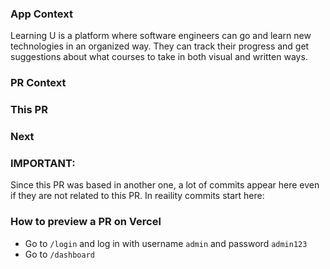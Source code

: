 ### App Context
Learning U is a platform where software engineers can go and learn new technologies in an organized way. They can track their progress and get suggestions about what courses to take in both visual and written ways.

### PR Context


### This PR


### Next


### IMPORTANT:
Since this PR was based in another one, a lot of commits appear here even if they are not related to this PR. In reaility commits start here:

### How to preview a PR on Vercel
- Go to `/login` and log in with username `admin` and password `admin123`
- Go to `/dashboard`

